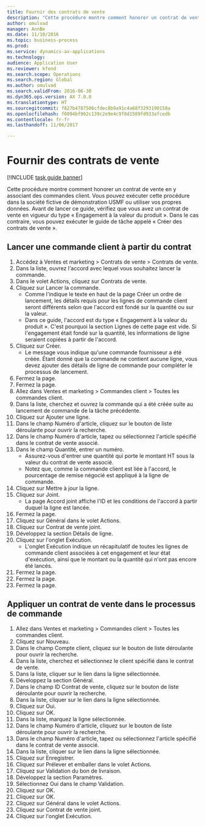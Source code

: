 ```yaml
--- 
title: Fournir des contrats de vente
description: "Cette procédure montre comment honorer un contrat de vente en y associant des commandes client."
author: omulvad
manager: AnnBe
ms.date: 11/10/2016
ms.topic: business-process
ms.prod: 
ms.service: dynamics-ax-applications
ms.technology: 
audience: Application User
ms.reviewer: kfend
ms.search.scope: Operations
ms.search.region: Global
ms.author: omulvad
ms.search.validFrom: 2016-06-30
ms.dyn365.ops.version: AX 7.0.0
ms.translationtype: HT
ms.sourcegitcommit: f827b4787506cfdec8b9a91c4a68f3293190158a
ms.openlocfilehash: f0894bf962c139c2e9e4c9f8d1589fd933afcedb
ms.contentlocale: fr-fr
ms.lasthandoff: 11/06/2017

---
```

# <a name="fulfill-sales-agreements"></a>Fournir des contrats de vente

[!INCLUDE [task guide banner](../../includes/task-guide-banner.md)]

Cette procédure montre comment honorer un contrat de vente en y associant des commandes client. Vous pouvez exécuter cette procédure dans la société fictive de démonstration USMF ou utiliser vos propres données. Avant de lancer ce guide, vérifiez que vous avez un contrat de vente en vigueur du type « Engagement à la valeur du produit ». Dans le cas contraire, vous pouvez exécuter le guide de tâche appelé « Créer des contrats de vente ».  




## <a name="release-a-sales-order-from-the-agreement"></a>Lancer une commande client à partir du contrat
1. Accédez à Ventes et marketing > Contrats de vente > Contrats de vente.
2. Dans la liste, ouvrez l'accord avec lequel vous souhaitez lancer la commande.
3. Dans le volet Actions, cliquez sur Contrats de vente.
4. Cliquez sur Lancer la commande.
    * Comme l'indique le texte en haut de la page Créer un ordre de lancement, les détails requis pour les lignes de commande client seront différents selon que l'accord est fondé sur la quantité ou sur la valeur.  
    * Dans ce guide, l'accord est du type « Engagement à la valeur du produit ». C'est pourquoi la section Lignes de cette page est vide. Si l'engagement était fondé sur la quantité, les informations de ligne seraient copiées à partir de l'accord.  
5. Cliquez sur Créer.
    * Le message vous indique qu'une commande fournisseur a été créée. Étant donné que la commande ne contient aucune ligne, vous devez ajouter des détails de ligne de commande pour compléter le processus de lancement.   
6. Fermez la page.
7. Fermez la page.
8. Allez dans Ventes et marketing > Commandes client > Toutes les commandes client.
9. Dans la liste, cherchez et ouvrez la commande qui a été créée suite au lancement de commande de la tâche précédente.
10. Cliquez sur Ajouter une ligne.
11. Dans le champ Numéro d'article, cliquez sur le bouton de liste déroulante pour ouvrir la recherche.
12. Dans le champ Numéro d'article, tapez ou sélectionnez l'article spécifié dans le contrat de vente associé.
13. Dans le champ Quantité, entrer un numéro.
    * Assurez-vous d'entrer une quantité qui porte le montant HT sous la valeur du contrat de vente associé.  
    * Notez que, comme la commande client est liée à l'accord, le pourcentage de remise négocié est appliqué à la ligne de commande.  
14. Cliquez sur Mettre à jour la ligne.
15. Cliquez sur Joint.
    * La page Accord joint affiche l'ID et les conditions de l'accord à partir duquel la ligne est lancée.  
16. Fermez la page.
17. Cliquez sur Général dans le volet Actions.
18. Cliquez sur Contrat de vente joint.
19. Développez la section Détails de ligne.
20. Cliquez sur l'onglet Exécution.
    * L'onglet Exécution indique un récapitulatif de toutes les lignes de commande client associées à cet engagement et leur état d'exécution, ainsi que le montant ou la quantité qui n'ont pas encore été lancés.   
21. Fermez la page.
22. Fermez la page.
23. Fermez la page.

## <a name="apply-sales-agreement-in-the-order-process"></a>Appliquer un contrat de vente dans le processus de commande
1. Allez dans Ventes et marketing > Commandes client > Toutes les commandes client.
2. Cliquez sur Nouveau.
3. Dans le champ Compte client, cliquez sur le bouton de liste déroulante pour ouvrir la recherche.
4. Dans la liste, cherchez et sélectionnez le client spécifié dans le contrat de vente.
5. Dans la liste, cliquer sur le lien dans la ligne sélectionnée.
6. Développez la section Général.
7. Dans le champ ID Contrat de vente, cliquez sur le bouton de liste déroulante pour ouvrir la recherche.
8. Dans la liste, cliquer sur le lien dans la ligne sélectionnée.
9. Cliquez sur Oui.
10. Cliquez sur OK.
11. Dans la liste, marquez la ligne sélectionnée.
12. Dans le champ Numéro d'article, cliquez sur le bouton de liste déroulante pour ouvrir la recherche.
13. Dans le champ Numéro d'article, tapez ou sélectionnez l'article spécifié dans le contrat de vente associé.
14. Dans la liste, cliquer sur le lien dans la ligne sélectionnée.
15. Cliquez sur Enregistrer.
16. Cliquez sur Prélever et emballer dans le volet Actions.
17. Cliquez sur Validation du bon de livraison.
18. Développez la section Paramètres.
19. Sélectionnez Oui dans le champ Validation.
20. Cliquez sur OK.
21. Cliquez sur OK.
22. Cliquez sur Général dans le volet Actions.
23. Cliquez sur Contrat de vente joint.
24. Cliquez sur l'onglet Exécution.


